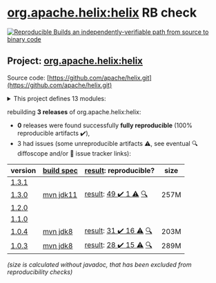 [org.apache.helix:helix](https://central.sonatype.com/artifact/org.apache.helix/helix/1.3.0/versions) RB check
=======

[![Reproducible Builds](https://reproducible-builds.org/images/logos/rb.svg) an independently-verifiable path from source to binary code](https://reproducible-builds.org/)

## Project: [org.apache.helix:helix](https://central.sonatype.com/artifact/org.apache.helix/helix/1.3.0/versions)

Source code: [https://github.com/apache/helix.git](https://github.com/apache/helix.git)

<details><summary>This project defines 13 modules:</summary>

* [org.apache.helix:helix](https://central.sonatype.com/artifact/org.apache.helix/helix/1.3.0)
* [org.apache.helix:helix-admin-webapp](https://central.sonatype.com/artifact/org.apache.helix/helix-admin-webapp/1.3.0)
* [org.apache.helix:helix-agent](https://central.sonatype.com/artifact/org.apache.helix/helix-agent/1.3.0)
* [org.apache.helix:helix-common](https://central.sonatype.com/artifact/org.apache.helix/helix-common/1.3.0)
* [org.apache.helix:helix-core](https://central.sonatype.com/artifact/org.apache.helix/helix-core/1.3.0)
* [org.apache.helix:helix-front](https://central.sonatype.com/artifact/org.apache.helix/helix-front/1.3.0)
* [org.apache.helix:helix-lock](https://central.sonatype.com/artifact/org.apache.helix/helix-lock/1.3.0)
* [org.apache.helix:helix-rest](https://central.sonatype.com/artifact/org.apache.helix/helix-rest/1.3.0)
* [org.apache.helix:helix-view-aggregator](https://central.sonatype.com/artifact/org.apache.helix/helix-view-aggregator/1.3.0)
* [org.apache.helix:meta-client](https://central.sonatype.com/artifact/org.apache.helix/meta-client/1.3.0)
* [org.apache.helix:metadata-store-directory-common](https://central.sonatype.com/artifact/org.apache.helix/metadata-store-directory-common/1.3.0)
* [org.apache.helix:metrics-common](https://central.sonatype.com/artifact/org.apache.helix/metrics-common/1.3.0)
* [org.apache.helix:zookeeper-api](https://central.sonatype.com/artifact/org.apache.helix/zookeeper-api/1.3.0)
</details>

rebuilding **3 releases** of org.apache.helix:helix:
- **0** releases were found successfully **fully reproducible** (100% reproducible artifacts :heavy_check_mark:),
- 3 had issues (some unreproducible artifacts :warning:, see eventual :mag: diffoscope and/or :memo: issue tracker links):

| version | [build spec](/BUILDSPEC.md) | [result](https://reproducible-builds.org/docs/jvm/): reproducible? | size |
| -- | --------- | ------ | -- |
| [1.3.1](https://central.sonatype.com/artifact/org.apache.helix/helix/1.3.1/pom) | | | |
| [1.3.0](https://central.sonatype.com/artifact/org.apache.helix/helix/1.3.0/pom) | [mvn jdk11](helix-1.3.0.buildspec) | [result](helix-1.3.0.buildinfo): [49 :heavy_check_mark:  1 :warning:](helix-1.3.0.buildcompare) [:mag:](helix-1.3.0.diffoscope) | 257M |
| [1.2.0](https://central.sonatype.com/artifact/org.apache.helix/helix/1.2.0/pom) | | | |
| [1.1.0](https://central.sonatype.com/artifact/org.apache.helix/helix/1.1.0/pom) | | | |
| [1.0.4](https://central.sonatype.com/artifact/org.apache.helix/helix/1.0.4/pom) | [mvn jdk8](helix-1.0.4.buildspec) | [result](helix-1.0.4.buildinfo): [31 :heavy_check_mark:  16 :warning:](helix-1.0.4.buildcompare) [:mag:](helix-1.0.4.diffoscope) | 203M |
| [1.0.3](https://central.sonatype.com/artifact/org.apache.helix/helix/1.0.3/pom) | [mvn jdk8](helix-1.0.3.buildspec) | [result](helix-1.0.3.buildinfo): [28 :heavy_check_mark:  15 :warning:](helix-1.0.3.buildcompare) [:mag:](helix-1.0.3.diffoscope) | 289M |

<i>(size is calculated without javadoc, that has been excluded from reproducibility checks)</i>
